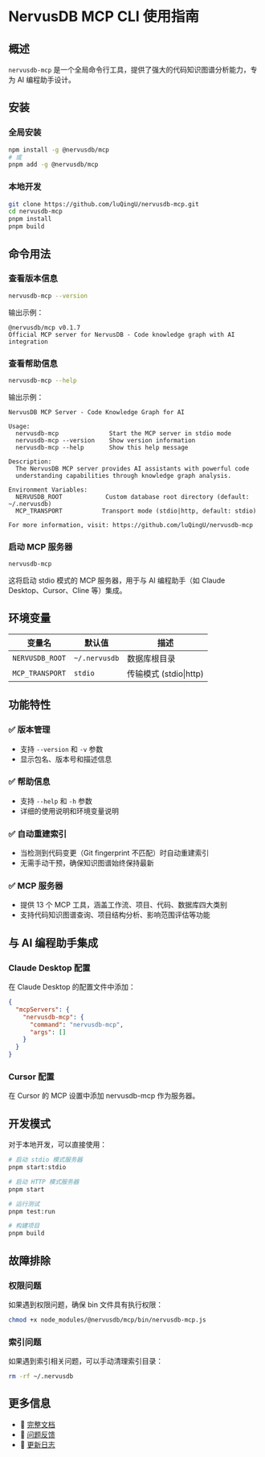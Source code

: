 # NervusDB MCP CLI 使用指南

## 概述

`nervusdb-mcp` 是一个全局命令行工具，提供了强大的代码知识图谱分析能力，专为 AI 编程助手设计。

## 安装

### 全局安装

```bash
npm install -g @nervusdb/mcp
# 或
pnpm add -g @nervusdb/mcp
```

### 本地开发

```bash
git clone https://github.com/luQingU/nervusdb-mcp.git
cd nervusdb-mcp
pnpm install
pnpm build
```

## 命令用法

### 查看版本信息

```bash
nervusdb-mcp --version
```

输出示例：

```
@nervusdb/mcp v0.1.7
Official MCP server for NervusDB - Code knowledge graph with AI integration
```

### 查看帮助信息

```bash
nervusdb-mcp --help
```

输出示例：

```
NervusDB MCP Server - Code Knowledge Graph for AI

Usage:
  nervusdb-mcp              Start the MCP server in stdio mode
  nervusdb-mcp --version    Show version information
  nervusdb-mcp --help       Show this help message

Description:
  The NervusDB MCP server provides AI assistants with powerful code
  understanding capabilities through knowledge graph analysis.

Environment Variables:
  NERVUSDB_ROOT            Custom database root directory (default: ~/.nervusdb)
  MCP_TRANSPORT           Transport mode (stdio|http, default: stdio)

For more information, visit: https://github.com/luQingU/nervusdb-mcp
```

### 启动 MCP 服务器

```bash
nervusdb-mcp
```

这将启动 stdio 模式的 MCP 服务器，用于与 AI 编程助手（如 Claude Desktop、Cursor、Cline 等）集成。

## 环境变量

| 变量名          | 默认值        | 描述                   |
| --------------- | ------------- | ---------------------- |
| `NERVUSDB_ROOT` | `~/.nervusdb` | 数据库根目录           |
| `MCP_TRANSPORT` | `stdio`       | 传输模式 (stdio\|http) |

## 功能特性

### ✅ 版本管理

- 支持 `--version` 和 `-v` 参数
- 显示包名、版本号和描述信息

### ✅ 帮助信息

- 支持 `--help` 和 `-h` 参数
- 详细的使用说明和环境变量说明

### ✅ 自动重建索引

- 当检测到代码变更（Git fingerprint 不匹配）时自动重建索引
- 无需手动干预，确保知识图谱始终保持最新

### ✅ MCP 服务器

- 提供 13 个 MCP 工具，涵盖工作流、项目、代码、数据库四大类别
- 支持代码知识图谱查询、项目结构分析、影响范围评估等功能

## 与 AI 编程助手集成

### Claude Desktop 配置

在 Claude Desktop 的配置文件中添加：

```json
{
  "mcpServers": {
    "nervusdb-mcp": {
      "command": "nervusdb-mcp",
      "args": []
    }
  }
}
```

### Cursor 配置

在 Cursor 的 MCP 设置中添加 nervusdb-mcp 作为服务器。

## 开发模式

对于本地开发，可以直接使用：

```bash
# 启动 stdio 模式服务器
pnpm start:stdio

# 启动 HTTP 模式服务器
pnpm start

# 运行测试
pnpm test:run

# 构建项目
pnpm build
```

## 故障排除

### 权限问题

如果遇到权限问题，确保 bin 文件具有执行权限：

```bash
chmod +x node_modules/@nervusdb/mcp/bin/nervusdb-mcp.js
```

### 索引问题

如果遇到索引相关问题，可以手动清理索引目录：

```bash
rm -rf ~/.nervusdb
```

## 更多信息

- 📖 [完整文档](https://github.com/luQingU/nervusdb-mcp)
- 🐛 [问题反馈](https://github.com/luQingU/nervusdb-mcp/issues)
- 🔄 [更新日志](./CHANGELOG.md)
